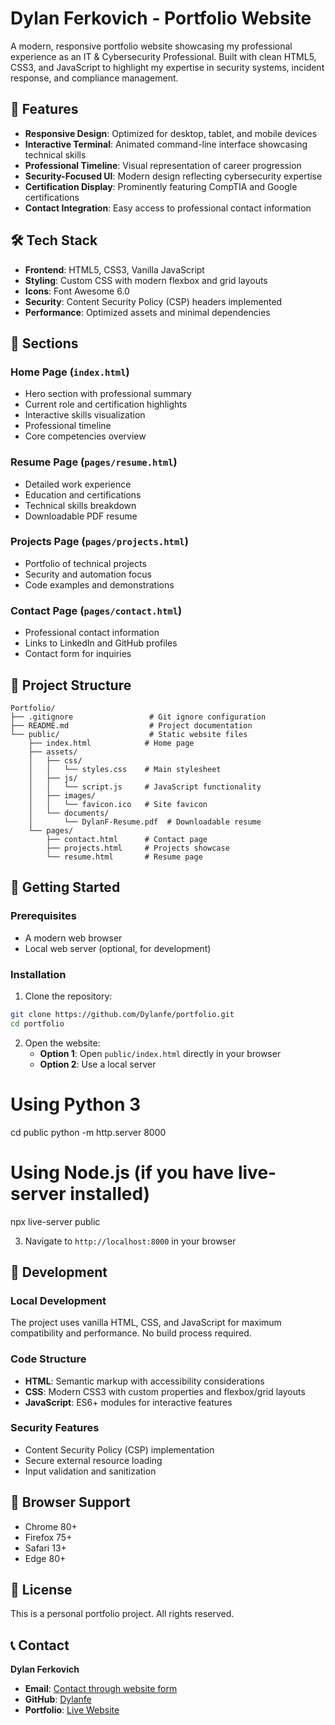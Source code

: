 # Dylan Ferkovich - Portfolio Website

A modern, responsive portfolio website showcasing my professional experience as an IT & Cybersecurity Professional. Built with clean HTML5, CSS3, and JavaScript to highlight my expertise in security systems, incident response, and compliance management.

## 🚀 Features

- **Responsive Design**: Optimized for desktop, tablet, and mobile devices
- **Interactive Terminal**: Animated command-line interface showcasing technical skills
- **Professional Timeline**: Visual representation of career progression
- **Security-Focused UI**: Modern design reflecting cybersecurity expertise
- **Certification Display**: Prominently featuring CompTIA and Google certifications
- **Contact Integration**: Easy access to professional contact information

## 🛠️ Tech Stack

- **Frontend**: HTML5, CSS3, Vanilla JavaScript
- **Styling**: Custom CSS with modern flexbox and grid layouts
- **Icons**: Font Awesome 6.0
- **Security**: Content Security Policy (CSP) headers implemented
- **Performance**: Optimized assets and minimal dependencies

## 🎯 Sections

### Home Page (`index.html`)
- Hero section with professional summary
- Current role and certification highlights
- Interactive skills visualization
- Professional timeline
- Core competencies overview

### Resume Page (`pages/resume.html`)
- Detailed work experience
- Education and certifications
- Technical skills breakdown
- Downloadable PDF resume

### Projects Page (`pages/projects.html`)
- Portfolio of technical projects
- Security and automation focus
- Code examples and demonstrations

### Contact Page (`pages/contact.html`)
- Professional contact information
- Links to LinkedIn and GitHub profiles
- Contact form for inquiries

## 📁 Project Structure

```
Portfolio/
├── .gitignore                 # Git ignore configuration
├── README.md                  # Project documentation
└── public/                    # Static website files
    ├── index.html            # Home page
    ├── assets/
    │   ├── css/
    │   │   └── styles.css    # Main stylesheet
    │   ├── js/
    │   │   └── script.js     # JavaScript functionality
    │   ├── images/
    │   │   └── favicon.ico   # Site favicon
    │   └── documents/
    │       └── DylanF-Resume.pdf  # Downloadable resume
    └── pages/
        ├── contact.html      # Contact page
        ├── projects.html     # Projects showcase
        └── resume.html       # Resume page
```

## 🚀 Getting Started

### Prerequisites
- A modern web browser
- Local web server (optional, for development)

### Installation

1. Clone the repository:
```bash
git clone https://github.com/Dylanfe/portfolio.git
cd portfolio
```

2. Open the website:
   - **Option 1**: Open `public/index.html` directly in your browser
   - **Option 2**: Use a local server 
# Using Python 3
cd public
python -m http.server 8000

# Using Node.js (if you have live-server installed)
npx live-server public

3. Navigate to `http://localhost:8000` in your browser

## 🔧 Development

### Local Development
The project uses vanilla HTML, CSS, and JavaScript for maximum compatibility and performance. No build process required.

### Code Structure
- **HTML**: Semantic markup with accessibility considerations
- **CSS**: Modern CSS3 with custom properties and flexbox/grid layouts
- **JavaScript**: ES6+ modules for interactive features

### Security Features
- Content Security Policy (CSP) implementation
- Secure external resource loading
- Input validation and sanitization

## 📱 Browser Support

- Chrome 80+
- Firefox 75+
- Safari 13+
- Edge 80+

## 📄 License

This is a personal portfolio project. All rights reserved.

## 📞 Contact

**Dylan Ferkovich**
- **Email**: [Contact through website form](public/pages/contact.html)
- **GitHub**: [Dylanfe](https://github.com/Dylanfe)
- **Portfolio**: [Live Website](https://dylanf.dev)
